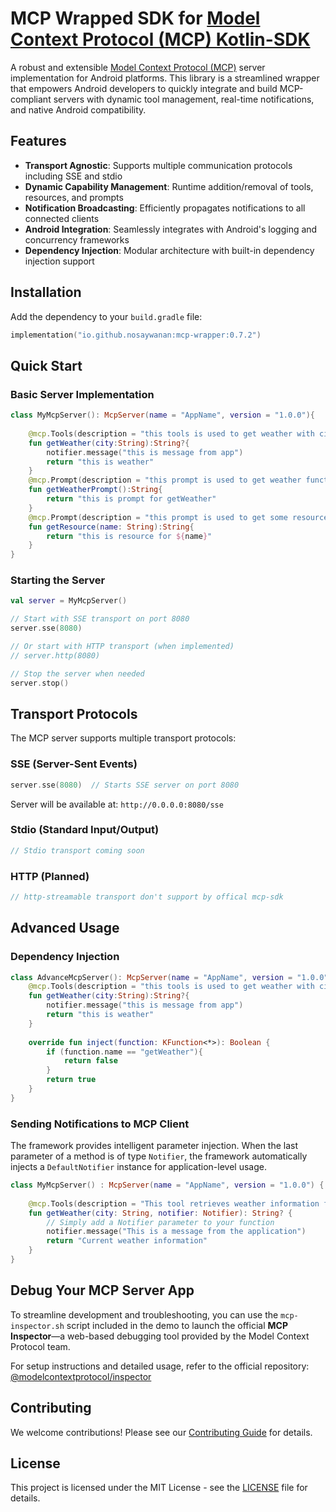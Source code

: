 # MCP Wrapped SDK for [Model Context Protocol (MCP) Kotlin-SDK](https://github.com/modelcontextprotocol/kotlin-sdk)

A robust and extensible [Model Context Protocol (MCP)](https://modelcontextprotocol.io/) server implementation for Android platforms. This library is a streamlined wrapper that empowers Android developers to quickly integrate and build MCP-compliant servers with dynamic tool management, real-time notifications, and native Android compatibility.

## Features

- **Transport Agnostic**: Supports multiple communication protocols including SSE and stdio
- **Dynamic Capability Management**: Runtime addition/removal of tools, resources, and prompts
- **Notification Broadcasting**: Efficiently propagates notifications to all connected clients
- **Android Integration**: Seamlessly integrates with Android's logging and concurrency frameworks
- **Dependency Injection**: Modular architecture with built-in dependency injection support

## Installation

Add the dependency to your `build.gradle` file:

```kotlin
implementation("io.github.nosaywanan:mcp-wrapper:0.7.2")
```

## Quick Start

### Basic Server Implementation

```kotlin
class MyMcpServer(): McpServer(name = "AppName", version = "1.0.0"){  
  
    @mcp.Tools(description = "this tools is used to get weather with city")  
    fun getWeather(city:String):String?{  
        notifier.message("this is message from app")  
        return "this is weather"  
    }  
    @mcp.Prompt(description = "this prompt is used to get weather function call prompt")  
    fun getWeatherPrompt():String{  
        return "this is prompt for getWeather"  
    }  
    @mcp.Prompt(description = "this prompt is used to get some resource")  
    fun getResource(name: String):String{  
        return "this is resource for ${name}"  
    }  
}
```

### Starting the Server

```kotlin
val server = MyMcpServer()

// Start with SSE transport on port 8080
server.sse(8080)

// Or start with HTTP transport (when implemented)
// server.http(8080)

// Stop the server when needed
server.stop()
```

## Transport Protocols

The MCP server supports multiple transport protocols:

### SSE (Server-Sent Events)
```kotlin
server.sse(8080)  // Starts SSE server on port 8080
```
Server will be available at: `http://0.0.0.0:8080/sse`

### Stdio (Standard Input/Output)
```kotlin
// Stdio transport coming soon
```

### HTTP (Planned)
```kotlin
// http-streamable transport don't support by offical mcp-sdk
```

## Advanced Usage

### Dependency Injection

```kotlin
class AdvanceMcpServer(): McpServer(name = "AppName", version = "1.0.0"), McpInjectHandler{  
    @mcp.Tools(description = "this tools is used to get weather with city")  
    fun getWeather(city:String):String?{  
        notifier.message("this is message from app")  
        return "this is weather"  
    }  
  
    override fun inject(function: KFunction<*>): Boolean {  
        if (function.name == "getWeather"){  
            return false  
        }  
        return true  
    }  
}
```


### Sending Notifications to MCP Client

The framework provides intelligent parameter injection. When the last parameter of a method is of type `Notifier`, the framework automatically injects a `DefaultNotifier` instance for application-level usage.

```kotlin
class MyMcpServer() : McpServer(name = "AppName", version = "1.0.0") {  
  
    @mcp.Tools(description = "This tool retrieves weather information for a specified city")  
    fun getWeather(city: String, notifier: Notifier): String? {  
        // Simply add a Notifier parameter to your function
        notifier.message("This is a message from the application")  
        return "Current weather information"  
    }  
}
```
## Debug Your MCP Server App

To streamline development and troubleshooting, you can use the `mcp-inspector.sh` script included in the demo to launch the official **MCP Inspector**—a web-based debugging tool provided by the Model Context Protocol team.  

For setup instructions and detailed usage, refer to the official repository:  
[@modelcontextprotocol/inspector](https://github.com/modelcontextprotocol/inspector)


## Contributing
We welcome contributions! Please see our [Contributing Guide](../CONTRIBUTING.md) for details.

## License
This project is licensed under the MIT License - see the [LICENSE](LICENSE) file for details.

